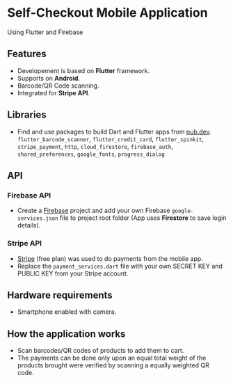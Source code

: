 # Self-Checkout Mobile Application 
Using Flutter and Firebase

## Features
- Developement is based on **Flutter** framework.
- Supports on **Android**.
- Barcode/QR Code scanning.
- Integrated for **Stripe API**.

## Libraries
- Find and use packages to build Dart and Flutter apps from [pub.dev](https://pub.dev/). <br>
 ```flutter_barcode_scanner```, ```flutter_credit_card```, ```flutter_spinkit```, ```stripe_payment```, ```http```, ```cloud_firestore```, ```firebase_auth```, ```shared_preferences```, ```google_fonts```, ```progress_dialog```

## API
### Firebase API
- Create a [Firebase](https://firebase.google.com/) project and add your own Firebase  ```google-services.json``` file to project root folder (App uses **Firestore** to save login details).

### Stripe API
- [Stripe](https://stripe.com/) (free plan) was used to do payments from the mobile app.
- Replace the ```payment_services.dart``` file with your own SECRET KEY and PUBLIC KEY from your Stripe account.

## Hardware requirements
- Smartphone enabled with camera.

## How the application works
- Scan barcodes/QR codes of products to add them to cart.
- The payments can be done only upon an equal total weight of the products brought were verified by scanning a equally weighted QR code.
